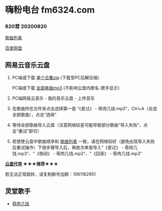 # 嗨粉电台 fm6324.com

### 820首 20200820

[歌曲列表](嗨粉电台/嗨粉电台%20820首%2020200820.md) 
 
[百度网盘](https://pan.baidu.com/s/1DBRXUfzUJVFq-xhfvpAJaA) 

## 网易云音乐云盘

1. PC端或下载 [单个合集zip](https://pan.baidu.com/s/1DBRXUfzUJVFq-xhfvpAJaA#list/path=%2F%E5%97%A8%E7%B2%89%E7%94%B5%E5%8F%B0%20820%E9%A6%96%2020200820%2F%E2%91%A1%E8%BD%AC%E5%AD%98%E4%B8%8B%E8%BD%BD) (下载至PC后解压缩） 

   PC端或下载 [全部单曲mp3](https://pan.baidu.com/s/1DBRXUfzUJVFq-xhfvpAJaA#list/path=%2F%E5%97%A8%E7%B2%89%E7%94%B5%E5%8F%B0%20820%E9%A6%96%2020200820%2F%E2%91%A0%E5%9C%A8%E7%BA%BF%E8%AF%95%E5%90%AC) (不影响云盘内歌名-歌手显示）

2. PC端网易云音乐 - 我的音乐云盘 - 上传音乐
 
3. 在歌曲所在文件夹点击选择第一首 “《爱过》 - 辱肉几钱.mp3”，Ctrl+A（全选全部歌曲），点击“选择”

4. 等待全部歌曲导入云盘（注意网络较差可能导致部分歌曲“导入失败”，点击“重试”即可）

5. 若想使云盘中歌曲顺序和 [歌曲列表](嗨粉电台/嗨粉电台%20820首%2020200820.md) 一致，请在网络较好（避免出现导入失败后重试操作）下按步骤导入后，再依次单首导入"《爱过》 - 辱肉几钱.mp3"、"《倒闭》 - 辱肉几钱.mp3"、"《回家》 - 辱肉几钱.mp3"

**[云盘代导](https://jq.qq.com/?_wv=1027&k=UYCz1RJQ) ★★★推荐★★★**

若无法正常跳转，请复制群号加群：1061182951

## 灵堂歌手

* [辱肉几钱](嗨粉电台/辱肉几钱/辱肉几钱.md)
